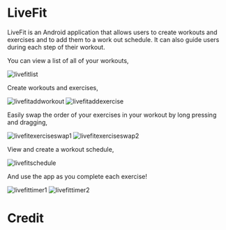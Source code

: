 LiveFit
=======

LiveFit is an Android application that allows users to create workouts and exercises and to add them to a work out schedule. It can also guide users during each step of their workout.

You can view a list of all of your workouts,

![livefitlist](https://cloud.githubusercontent.com/assets/4675165/5624123/04f52640-952e-11e4-81f1-86e5cc6873fd.png)

Create workouts and exercises,

![livefitaddworkout](https://cloud.githubusercontent.com/assets/4675165/5624115/e5199c16-952d-11e4-90ab-9e1cb01cff73.png)
![livefitaddexercise](https://cloud.githubusercontent.com/assets/4675165/5624136/60f58606-952e-11e4-8bd1-65057b7bc696.png)

Easily swap the order of your exercises in your workout by long pressing and dragging,

![livefitexerciseswap1](https://cloud.githubusercontent.com/assets/4675165/5624137/60fd6c0e-952e-11e4-98e9-51bc2438f3d9.png)
![livefitexerciseswap2](https://cloud.githubusercontent.com/assets/4675165/5624139/610023fe-952e-11e4-956b-a6cd7fccf413.png)

View and create a workout schedule,

![livefitschedule](https://cloud.githubusercontent.com/assets/4675165/5624040/24c1a130-952c-11e4-9ca7-9980d1bade63.png)

And use the app as you complete each exercise!

![livefittimer1](https://cloud.githubusercontent.com/assets/4675165/5624138/60ff6996-952e-11e4-9a99-fcb8c14ca813.png)
![livefittimer2](https://cloud.githubusercontent.com/assets/4675165/5624140/6107dcca-952e-11e4-82e8-57d05aee40db.png)

Credit
======
